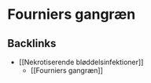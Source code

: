 # Fourniers gangræn

## Backlinks
* [[Nekrotiserende bløddelsinfektioner]]
	* [[Fourniers gangræn]]

<!-- {BearID:A28A7DFB-756B-409C-A682-53E01CC8460A-71605-00009ABBEF95FC20} -->

